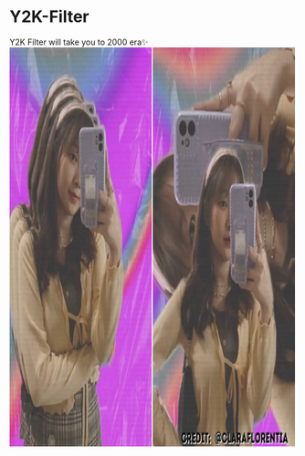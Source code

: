 # Y2K-Filter
Y2K Filter will take you to 2000 era✨
<img src="https://github.com/nt044/Y2K-Filter/blob/main/y2k.png" alt="Screenshot" width="500" height="700">
